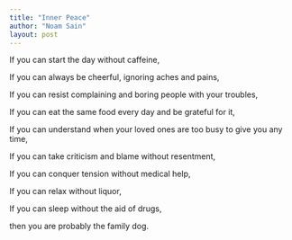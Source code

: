 ```yaml
---
title: "Inner Peace"
author: "Noam Sain"
layout: post
---
```


If you can start the day without caffeine,

If you can always be cheerful, ignoring aches and pains,

If you can resist complaining and boring people with your troubles,

If you can eat the same food every day and be grateful for it,

If you can understand when your loved ones are too busy to give you any time,

If you can take criticism and blame without resentment,

If you can conquer tension without medical help,

If you can relax without liquor,

If you can sleep without the aid of drugs,

then you are probably the family dog.